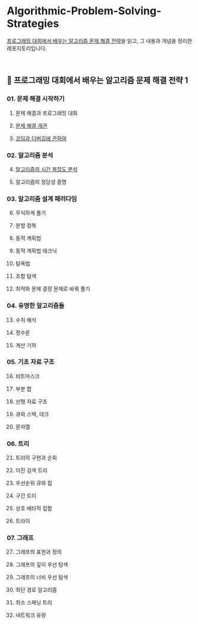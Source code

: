 # Algorithmic-Problem-Solving-Strategies

[프로그래밍 대회에서 배우는 알고리즘 문제 해결 전략](https://book.algospot.com/)을 읽고, 그 내용과 개념을 정리한 레포지토리입니다.

<br/>

## 📌 프로그래밍 대회에서 배우는 알고리즘 문제 해결 전략 1

### 01. 문제 해결 시작하기

1. 문제 해결과 프로그래밍 대회

2. [문제 해결 개관](/Chapter_01/02.%20문제%20해결%20개관)

3. [코딩과 디버깅에 관하여](/Chapter_01/03.%20코딩과%20디버깅에%20관하여)

### 02. 알고리즘 분석

4. [알고리즘의 시간 복잡도 분석](/Chapter_02/04.%20알고리즘의%20시간%20복잡도%20분석)

5. 알고리즘의 정당성 증명

### 03. 알고리즘 설계 패러다임

6. 무식하게 풀기

7. 분할 정복

8. 동적 계획법

9. 동적 계획법 테크닉

10. 탐욕법

11. 조합 탐색

12. 최적화 문제 결정 문제로 바꿔 풀기

### 04. 유명한 알고리즘들

13. 수치 해석

14. 정수론

15. 계산 기하

### 05. 기초 자료 구조

16. 비트마스크

17. 부분 합

18. 선형 자료 구조

19. 큐와 스택, 데크

20. 문자열

### 06. 트리

21. 트리의 구현과 순회

22. 이진 검색 트리

23. 우선순위 큐와 힙

24. 구간 트리

25. 상호 배타적 집합

26. 트라이

### 07. 그래프

27. 그래프의 표현과 정의

28. 그래프의 깊이 우선 탐색

29. 그래프의 너비 우선 탐색

30. 최단 경로 알고리즘

31. 최소 스패닝 트리

32. 네트워크 유량
